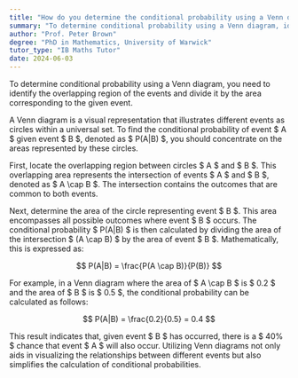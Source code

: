 ```yaml
---
title: "How do you determine the conditional probability using a Venn diagram?"
summary: "To determine conditional probability using a Venn diagram, identify the overlapping region and divide by the given event's area."
author: "Prof. Peter Brown"
degree: "PhD in Mathematics, University of Warwick"
tutor_type: "IB Maths Tutor"
date: 2024-06-03
---
```


To determine conditional probability using a Venn diagram, you need to identify the overlapping region of the events and divide it by the area corresponding to the given event.

A Venn diagram is a visual representation that illustrates different events as circles within a universal set. To find the conditional probability of event $ A $ given event $ B $, denoted as $ P(A|B) $, you should concentrate on the areas represented by these circles. 

First, locate the overlapping region between circles $ A $ and $ B $. This overlapping area represents the intersection of events $ A $ and $ B $, denoted as $ A \cap B $. The intersection contains the outcomes that are common to both events.

Next, determine the area of the circle representing event $ B $. This area encompasses all possible outcomes where event $ B $ occurs. The conditional probability $ P(A|B) $ is then calculated by dividing the area of the intersection $ (A \cap B) $ by the area of event $ B $. Mathematically, this is expressed as:

$$ 
P(A|B) = \frac{P(A \cap B)}{P(B)} 
$$

For example, in a Venn diagram where the area of $ A \cap B $ is $ 0.2 $ and the area of $ B $ is $ 0.5 $, the conditional probability can be calculated as follows:

$$ 
P(A|B) = \frac{0.2}{0.5} = 0.4 
$$

This result indicates that, given event $ B $ has occurred, there is a $ 40\% $ chance that event $ A $ will also occur. Utilizing Venn diagrams not only aids in visualizing the relationships between different events but also simplifies the calculation of conditional probabilities.
    